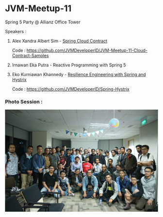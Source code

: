 # JVM-Meetup-11

Spring 5 Party @ Allianz Office Tower

Speakers :

1. Alex Xandra Albert Sim - [Spring Cloud Contract](https://speakerdeck.com/bertzzie/spring-cloud-contract-introduction)

	
	
	Code : https://github.com/JVMDeveloperID/JVM-Meetup-11-Cloud-Contract-Samples
	
   
2. Irnawan Eka Putra - Reactive Programming with Spring 5
3. Eko Kurniawan Khannedy - [Resilience Engineering with Spring and Hystrix](https://speakerdeck.com/khannedy/resilience-engineering-with-hystrix-and-spring)

	Code : https://github.com/JVMDeveloperID/Spring-Hystrix

### Photo Session :

![JVM Meetup 11](https://github.com/JVMDeveloperID/JVM-Meetup-Recape/blob/master/jvm-meetup-11/photos/JVM%20Meetup%201.jpeg)
